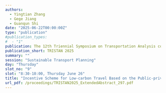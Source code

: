 ```yaml
---
authors:
  - Yingtian Zhang
  - Gege Jiang
  - Guanqun Shi
date: "2025-06-22T00:00:00Z"
type: "publication"
#publication_types:
#  - "1"
publication: The 12th Triennial Symposium on Transportation Analysis conference
publication_short: TRISTAN 2025
summary: ""
session: "Sustainable Transport Planning"
day: "Thursday"
slot_no: "9"
slot: "8:30-10:00, Thursday June 26"
title: "Incentive Scheme for Low-carbon Travel Based on the Public-private Partnership and Personal Trip Carbon Accounts"
url_pdf: /proceedings/TRISTAN2025_ExtendedAbstract_297.pdf
---
```

